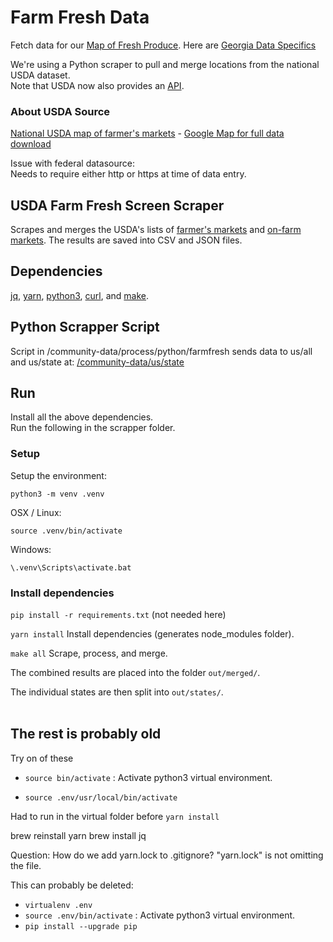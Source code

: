 # Farm Fresh Data


Fetch data for our [Map of Fresh Produce](../../localsite/info/#show=farmfresh).  Here are [Georgia Data Specifics](ga)  

We're using a Python scraper to pull and merge locations from the national USDA dataset.  
Note that USDA now also provides an [API](https://www.ams.usda.gov/local-food-directories/farmersmarkets).  


### About USDA Source

[National USDA map of farmer's markets](https://www.ams.usda.gov/local-food-directories/farmersmarkets) - [Google Map for full data download](https://search.ams.usda.gov/farmersmarkets/googleMapFull.aspx)  

Issue with federal datasource:  
Needs to require either http or https at time of data entry.  


## USDA Farm Fresh Screen Scraper

Scrapes and merges the USDA's lists of [farmer's markets](https://search.ams.usda.gov/farmersmarkets/ExcelExport.aspx) and [on-farm markets](https://search.ams.usda.gov/onfarmmarkets/ExcelExport.aspx). The results are saved into CSV and JSON files.

## Dependencies

[jq](https://stedolan.github.io/jq/), [yarn](https://yarnpkg.com/), [python3](https://www.python.org/downloads/), [curl](https://curl.haxx.se/), and [make](https://www.gnu.org/software/make/).


## Python Scrapper Script

Script in /community-data/process/python/farmfresh sends data to us/all and us/state at:
[/community-data/us/state](https://github.com/modelearth/community-data/)


## Run

Install all the above dependencies.  
Run the following in the scrapper folder.  


### Setup

Setup the environment:

`python3 -m venv .venv`

OSX / Linux:

`source .venv/bin/activate`

Windows:

`\.venv\Scripts\activate.bat`


### Install dependencies

`pip install -r requirements.txt` (not needed here)

`yarn install`  Install dependencies (generates node_modules folder).

`make all`  Scrape, process, and merge.

The combined results are placed into the folder `out/merged/`.

The individual states are then split into `out/states/`.
<br><br>


## The rest is probably old

Try on of these
- `source bin/activate` : Activate python3 virtual environment.

- `source .env/usr/local/bin/activate`





Had to run in the virtual folder before `yarn install`

brew reinstall yarn
brew install jq

Question: How do we add yarn.lock to .gitignore?
"yarn.lock" is not omitting the file.

This can probably be deleted:

- `virtualenv .env`
- `source .env/bin/activate` : Activate python3 virtual environment.
- `pip install --upgrade pip`





